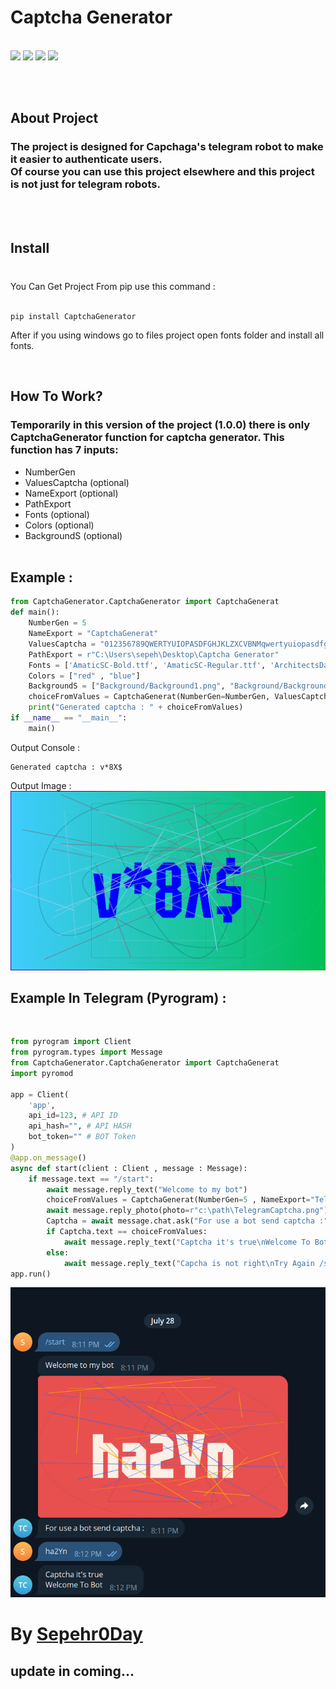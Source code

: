 # Captcha Generator
  <br>
  <a href="#"><img src="https://img.shields.io/badge/Captcha Telegtam-blue" ></a>
  <a href="https://pypi.org/project/Pyrogram/"><img src="https://img.shields.io/badge/pyrogram-2.0.106-orange" ></a>
  <a href="https://pypi.org/project/Pillow/"><img src="https://img.shields.io/badge/Pillow-9.4.0-red" ></a>
  <a href="https://pypi.org/project/Pillow/"><img src="https://img.shields.io/badge/CaptchaGenerator-1.0.0-Green" ></a>
  
<br><br>

## About Project
### The project is designed for Capchaga's telegram robot to make it easier to authenticate users. <br> Of course you can use this project elsewhere and this project is not just for telegram robots.
<br><br>

## Install 
### 
<br>
You Can Get Project From pip use this command : 
<br><br>

```
pip install CaptchaGenerator
```
After if you using windows go to files project open fonts folder and install all fonts.

<br>

## How To Work?
### Temporarily in this version of the project (1.0.0) there is only CaptchaGenerator function for captcha generator. This function has 7 inputs:
* NumberGen
* ValuesCaptcha (optional)
* NameExport (optional)
* PathExport
* Fonts (optional)
* Colors (optional)
* BackgroundS (optional)
<br><br>

## Example :
```python
from CaptchaGenerator.CaptchaGenerator import CaptchaGenerat
def main():
    NumberGen = 5
    NameExport = "CaptchaGenerat"  
    ValuesCaptcha = "012356789QWERTYUIOPASDFGHJKLZXCVBNMqwertyuiopasdfghjklzxcvbnm!@#$%&*"  
    PathExport = r"C:\Users\sepeh\Desktop\Captcha Generator" 
    Fonts = ['AmaticSC-Bold.ttf', 'AmaticSC-Regular.ttf', 'ArchitectsDaughter-Regular.ttf']
    Colors = ["red" , "blue"] 
    BackgroundS = ["Background/Background1.png", "Background/Background2.png", "Background/Background3.png"] 
    choiceFromValues = CaptchaGenerat(NumberGen=NumberGen, ValuesCaptcha=ValuesCaptcha, NameExport=NameExport, PathExport=PathExport, Fonts=Fonts, Colors=Colors, BackgroundS=BackgroundS)
    print("Generated captcha : " + choiceFromValues)
if __name__ == "__main__":
    main()
```
Output Console : 
```
Generated captcha : v*8X$
```
Output Image :
![Example Image](CaptchaGenerat.png)

## Example In Telegram (Pyrogram) :
<br>

```python
from pyrogram import Client
from pyrogram.types import Message
from CaptchaGenerator.CaptchaGenerator import CaptchaGenerat
import pyromod

app = Client(
    'app', 
    api_id=123, # API ID
    api_hash="", # API HASH
    bot_token="" # BOT Token
)
@app.on_message()
async def start(client : Client , message : Message):
    if message.text == "/start":
        await message.reply_text("Welcome to my bot")
        choiceFromValues = CaptchaGenerat(NumberGen=5 , NameExport="TelegramCaptcha" ,PathExport=r"c:\path\Captcha Generator")
        await message.reply_photo(photo=r"c:\path\TelegramCaptcha.png")
        Captcha = await message.chat.ask("For use a bot send captcha :")
        if Captcha.text == choiceFromValues:
            await message.reply_text("Captcha it's true\nWelcome To Bot")
        else:
            await message.reply_text("Capcha is not right\nTry Again /start")
app.run()
```
![Example Image](TestTelegramBot.png)

# By <a href="https://t.me/sepehr0day">Sepehr0Day</a>
## update in coming...
